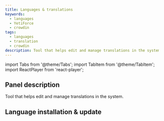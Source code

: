 ```yaml
---
title: Languages & translations
keywords:
  - languages
  - YetiForce
  - crowdin
tags:
  - languages
  - translation
  - crowdin
description: Tool that helps edit and manage translations in the system.
---
```


import Tabs from '@theme/Tabs';
import TabItem from '@theme/TabItem';
import ReactPlayer from 'react-player';

## Panel description

Tool that helps edit and manage translations in the system.

## Language installation & update

<Tabs groupId="Language installation and update">
    <TabItem value="youtube" label="🎬 YouTube">
        <ReactPlayer
            url="https://www.youtube.com/watch?v=55xh8UaLp7I"
            width="100%"
            height="500px"
            controls={true}
        /></TabItem>
    <TabItem value="yetiforce" label="🎥 YetiForce TV">
        <ReactPlayer url="/video/language-installation-update.mp4" width="100%" height="500px" controls={true} /></TabItem>
</Tabs>
